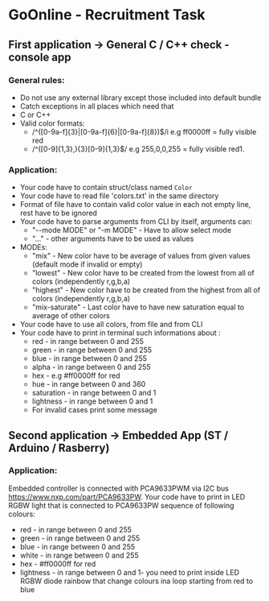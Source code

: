 # GoOnline - Recruitment Task

## First application -> General C / C++ check - console app

### General rules:
- Do not use any external library except those included into default bundle
- Catch exceptions in all places which need that
- C or C++
- Valid color formats:
  - /^([0-9a-f]{3}|[0-9a-f]{6}|[0-9a-f]{8})$/i e.g ff0000ff = fully visible red
  - /^([0-9]{1,3},){3}[0-9]{1,3}$/ e.g 255,0,0,255 = fully visible red1.

### Application:
- Your code have to contain struct/class named `Color`
- Your code have to read file 'colors.txt' in the same directory
- Format of file have to contain valid color value in each not empty line, rest have to be ignored
- Your code have to parse arguments from CLI by itself, arguments can:
  - "--mode MODE" or "-m MODE" - Have to allow select mode
  - "..." - other arguments have to be used as values
- MODEs:
  - "mix" - New color have to be average of values from given values (default mode if invalid or empty)
  - "lowest" - New color have to be created from the lowest from all of colors (independently r,g,b,a)
  - "highest" - New color have to be created from the highest from all of colors (independently r,g,b,a)
  - "mix-saturate" - Last color have to have new saturation equal to average of other colors
- Your code have to use all colors, from file and from CLI
- Your code have to print in terminal such informations about :
  - red - in range between 0 and 255
  - green - in range between 0 and 255
  - blue - in range between 0 and 255
  - alpha - in range between 0 and 255
  - hex - e.g #ff0000ff for red
  - hue - in range between 0 and 360
  - saturation - in range between 0 and 1
  - lightness - in range between 0 and 1
  - For invalid cases print some message

## Second application -> Embedded App (ST / Arduino / Rasberry)

### Application:
Embedded controller is connected with PCA9633PWM via I2C bus https://www.nxp.com/part/PCA9633PW.
Your code have to print in LED RGBW light that is connected to PCA9633PW sequence of following colours:
  - red - in range between 0 and 255
  - green - in range between 0 and 255
  - blue - in range between 0 and 255
  - white - in range between 0 and 255
  - hex - #ff0000ff for red
  - lightness - in range between 0 and 1- you need to print inside LED RGBW diode rainbow that change colours ina loop starting from red to blue
